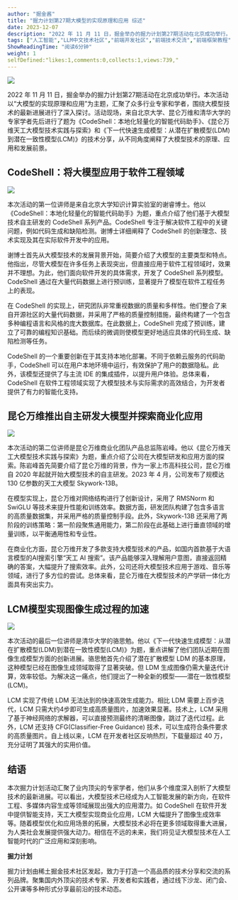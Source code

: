 ```yaml
---
author: "掘金酱"
title: "掘力计划第27期大模型的实现原理和应用 综述"
date: 2023-12-07
description: "2022 年 11 月 11 日，掘金举办的掘力计划第27期活动在北京成功举行。本次活动以“大模型的实现原理和应用”为主题，汇聚了众多行业专家和学者，围绕大模型技术的最新进展进行了深入探讨。活动现场，"
tags: ["人工智能","LLM中文技术社区","前端开发社区","前端技术交流","前端框架教程","JavaScript 学习资源","CSS 技巧与最佳实践","HTML5 最新动态","前端工程师职业发展","开源前端项目","前端技术趋势"]
ShowReadingTime: "阅读6分钟"
weight: 1
selfDefined:"likes:1,comments:0,collects:1,views:739,"
---
```

![](/images/jueJin/4d682932243a4e7.png)

2022 年 11 月 11 日，掘金举办的掘力计划第27期活动在北京成功举行。本次活动以“大模型的实现原理和应用”为主题，汇聚了众多行业专家和学者，围绕大模型技术的最新进展进行了深入探讨。活动现场，来自北京大学、昆仑万维和清华大学的专家学者先后进行了题为《CodeShell：本地化轻量化的智能代码助手》、《昆仑万维天工大模型技术实践与探索》和《下一代快速生成模型：从潜在扩散模型(LDM)到潜在一致性模型(LCM)》的技术分享，从不同角度阐释了大模型技术的原理、应用和发展前景。

CodeShell：将大模型应用于软件工程领域
-----------------------

![](/images/jueJin/c7545a6869b3407.png)

本次活动的第一位讲师是来自北京大学知识计算实验室的谢睿博士。他以《CodeShell：本地化轻量化的智能代码助手》为题，重点介绍了他们基于大模型技术自主研发的 CodeShell 系列产品。CodeShell 专注于解决软件工程中的关键问题，例如代码生成和缺陷检测。谢博士详细阐释了 CodeShell 的创新理念、技术实现及其在实际软件开发中的应用。

谢博士首先从大模型技术的发展背景开始，简要介绍了大模型的主要类型和特点。他指出，尽管大模型在许多任务上表现突出，但直接应用于软件工程领域时，效果并不理想。为此，他们面向软件开发的具体需求，开发了 CodeShell 系列模型。CodeShell 通过在大量代码数据上进行预训练，显著提升了模型在软件工程任务上的表现。

在 CodeShell 的实现上，研究团队非常重视数据的质量和多样性。他们整合了来自开源社区的大量代码数据，并采用了严格的质量控制措施，最终构建了一个包含多种编程语言和风格的庞大数据库。在此数据上，CodeShell 完成了预训练，建立了可靠的编程知识基础。而后续的微调则使模型更好地适应具体的代码生成、缺陷检测等任务。

CodeShell 的一个重要创新在于其支持本地化部署。不同于依赖云服务的代码助手，CodeShell 可以在用户本地环境中运行，有效保护了用户的数据隐私。此外，该模型还提供了与主流 IDE 的集成插件，以提升用户体验。总体来看，CodeShell 在软件工程领域实现了大模型技术与实际需求的高效结合，为开发者提供了有力的智能化支持。

昆仑万维推出自主研发大模型并探索商业化应用
---------------------

![](/images/jueJin/a234c472b84f4d3.png)

本次活动的第二位讲师是昆仑万维商业化团队产品总监陈岩峰。他以《昆仑万维天工大模型技术实践与探索》为题，重点介绍了公司在大模型研发和应用方面的探索。陈岩峰首先简要介绍了昆仑万维的背景，作为一家上市高科技公司，昆仑万维自 2020 年起就开始大模型技术的自主研发。2023 年 4 月，公司发布了规模达 130 亿参数的天工大模型 Skywork-13B。

在模型实现上，昆仑万维对网络结构进行了创新设计，采用了 RMSNorm 和 SwiGLU 等技术来提升性能和训练效率。数据方面，研发团队构建了包含多语言的高质量数据集，并采用严格的质量控制手段。此外，Skywork-13B 还采用了两阶段的训练策略：第一阶段聚焦通用能力，第二阶段在此基础上进行垂直领域的增量训练，以平衡通用性和专业性。

在商业化方面，昆仑万维开发了多款支持大模型技术的产品，如国内首款基于大语言模型的AI搜索引擎“天工 AI 搜索”。该产品能够深入理解用户意图，直接返回精确的答案，大幅提升了搜索效率。此外，公司还将大模型技术应用于游戏、音乐等领域，进行了多方位的尝试。总体来看，昆仑万维在大模型技术的产学研一体化方面具有突出实力。

LCM模型实现图像生成过程的加速
----------------

![](/images/jueJin/8b92b9dcc737478.png)

本次活动的最后一位讲师是清华大学的骆思勉。他以《下一代快速生成模型：从潜在扩散模型(LDM)到潜在一致性模型(LCM)》为题，重点讲解了他们团队近期在图像生成模型方面的创新进展。骆思勉首先介绍了潜在扩散模型 LDM 的基本原理，这种模型已经在图像生成领域取得了显著突破。但 LDM 生成图像仍需大量迭代计算，效率较低。为解决这一痛点，他们提出了一种全新的模型——潜在一致性模型(LCM)。

LCM 实现了传统 LDM 无法达到的快速高效生成能力。相比 LDM 需要上百步迭代，LCM 只需大约4步即可生成高质量图片，加速效果显著。技术上，LCM 采用了基于神经网络的求解器，可以直接预测最终的清晰图像，跳过了迭代过程。此外，LCM 还支持 CFG(Classifier-Free Guidance) 技术，可以生成符合条件要求的高质量图片。自上线以来，LCM 在开发者社区反响热烈，下载量超过 40 万，充分证明了其强大的实用价值。

结语
--

本次掘力计划活动汇聚了业内顶尖的专家学者，他们从多个维度深入剖析了大模型技术的最新进展。可以看出，大模型技术已经成为人工智能发展的新方向，在软件工程、多媒体内容生成等领域展现出强大的应用潜力。如 CodeShell 在软件开发中提供智能支持，天工大模型实现商业化应用，LCM 大幅提升了图像生成效率等。随着模型优化和应用场景的拓展，大模型技术必将在更多领域取得重大进展，为人类社会发展提供强大动力。相信在不远的未来，我们将见证大模型技术在人工智能时代的广泛应用和深刻影响。

**掘力计划**

掘力计划由稀土掘金技术社区发起，致力于打造一个高品质的技术分享和交流的系列品牌。聚集国内外顶尖的技术专家、开发者和实践者，通过线下沙龙、闭门会、公开课等多种形式分享最前沿的技术动态。